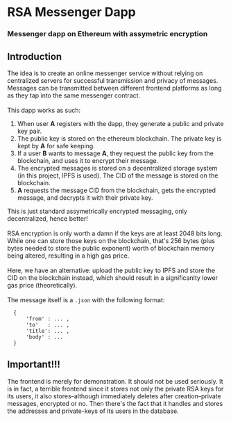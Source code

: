 # RSA Messenger Dapp
### Messenger dapp on Ethereum with assymetric encryption

## Introduction
  The idea is to create an online messenger service without relying on centralized servers for successful transmission and privacy of messages. Messages can be transmitted between different frontend platforms as long as they tap into the same messenger contract.<br><br>
  This dapp works as such:
1. When user <b>A</b> registers with the dapp, they generate a public and private key pair.
2. The public key is stored on the ethereum blockchain. The private key is kept by <b>A</b> for safe keeping.
3. If a user <b>B</b> wants to message <b>A</b>, they request the public key from the blockchain, and uses it to encrypt their message.
4. The encrypted messages is stored on a decentralized storage system (in this project, IPFS is used). The CID of the message is stored on the blockchain.
5. <b>A</b> requests the message CID from the blockchain, gets the encrypted message, and decrypts it with their private key.
  
  This is just standard assymetrically encrypted messaging, only decentralized, hence better!
  <br><br>
  RSA encryption is only worth a damn if the keys are at least 2048 bits long. While one can store those keys on the blockchain, that's 256 bytes (plus bytes needed to store the public exponent) worth of blockchain memory being altered, resulting in a high gas price.
  <br><br>
  Here, we have an alternative: upload the public key to IPFS and store the CID on the blockchain instead, which should result in a significanlty lower gas price (theoretically).
  <br><br>
  The message itself is a `.json` with the following format:
  ```
    {
        'from' : ... ,
        'to'   : ... ,
        'title': ... ,
        'body' : ...
    }
  ```

## Important!!!
  The frontend is merely for demonstration. It should not be used seriously. It is in fact, a terrible frontend since it stores not only the private RSA keys for its users, it also stores&ndash;although immediately deletes after creation&ndash;private messages, encrypted or no. Then there's the fact that it handles and stores the addresses and private-keys of its users in the database.